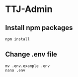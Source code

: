 # TTJ-Admin

## Install npm packages 
```
npm install
```
## Change .env file
```
mv .env.example .env
nano .env
```
